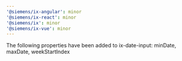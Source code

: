 ```yaml
---
'@siemens/ix-angular': minor
'@siemens/ix-react': minor
'@siemens/ix': minor
'@siemens/ix-vue': minor
---
```


The following properties have been added to ix-date-input: minDate, maxDate, weekStartIndex
